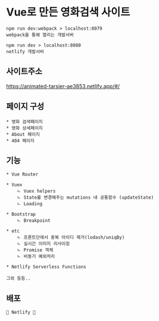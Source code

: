 # Vue로 만든 영화검색 사이트

```
npm run dev:webpack > localhost:8079
webpack을 통해 열리는 개발서버

npm run dev > localhost:8080
netlify 개발서버
```
## 사이트주소
https://animated-tarsier-ae3853.netlify.app/#/

## 페이지 구성
```
* 영화 검색페이지
* 영화 상세페이지
* About 페이지
* 404 페이지
```

## 기능
```
* Vue Router
    
* Vuex
    ㄴ Vuex helpers
    ㄴ State를 변경해주는 mutations 내 공통함수 (updateState)
    ㄴ Loading

* Bootstrap
    ㄴ Breakpoint

* etc
    ㄴ 프론트단에서 중복 아이디 제거(lodash/uniqBy)
    ㄴ 실시간 이미지 리사이징
    ㄴ Promise 객체
    ㄴ 비동기 예외처리

* Netlify Serverless Functions

그외 등등..
```

## 배포
```
💖 Netlify 💖
```